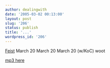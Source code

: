 ```yaml
---
author: dealingwith
date: '2005-03-02 00:13:00'
layout: post
slug: '206'
status: publish
title: '...'
wordpress_id: '206'
---
```


[Feist][1] March 20 March 20 March 20 (w/KoC) woot

[mp3 here][2]

   [1]: http://www.thestar.com/NASApp/cs/ContentServer?pagename=thestar/Layout/Article_Type1&c=Article&cid=1105656610234&call_pageid=970599119419

   [2]:
http://tofuhut.blogspot.com/2005_03_01_tofuhut_archive.html#110965935653631502

